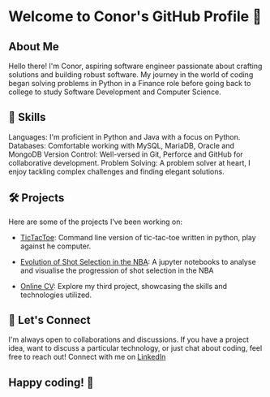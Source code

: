 # Welcome to Conor's GitHub Profile 👋

## About Me
Hello there! I'm Conor, aspiring software engineer passionate about crafting solutions and building robust software. My journey in the world of coding began solving problems in Python in a Finance role before going back to college to study Software Development and Computer Science.

## 🚀 Skills
Languages: I'm proficient in Python and Java with a focus on Python.
Databases: Comfortable working with MySQL, MariaDB, Oracle and MongoDB
Version Control: Well-versed in Git, Perforce and GitHub for collaborative development.
Problem Solving: A problem solver at heart, I enjoy tackling complex challenges and finding elegant solutions.

## 🛠️ Projects
Here are some of the projects I've been working on:

* [TicTacToe](https://github.com/cwmcfeely/TicTacToe): Command line version of tic-tac-toe written in python, play against he computer.

* [Evolution of Shot Selection in the NBA](https://github.com/cwmcfeely/Data-Science-in-Python/blob/master/Assignment1/19204085_ConorMcFeely.ipynb):  A jupyter notebooks to analyse and visualise the progression of shot selection in the NBA

* [Online CV](https://github.com/cwmcfeely/Portfolio1): Explore my third project, showcasing the skills and technologies utilized.

## 🤝 Let's Connect
I'm always open to collaborations and discussions. If you have a project idea, want to discuss a particular technology, or just chat about coding, feel free to reach out! Connect with me on [LinkedIn](https://www.linkedin.com/in/cwmcfeely/)


## Happy coding! 🚀
